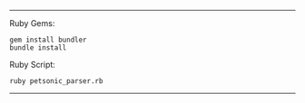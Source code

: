 ------------

Ruby Gems:

    gem install bundler
    bundle install
    
Ruby Script:

    ruby petsonic_parser.rb
    
------------
